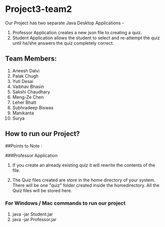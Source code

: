 # Project3-team2

Our Project has two separate Java Desktop Applications -
1. Professor Application creates a new json file to creating a quiz.
2. Student Application allows the student to select and re-attempt the quiz until he/she answers the quiz completely correct. 

## Team Members:
1. Aneesh Dalvi
2. Palak Chugh
3. Yuti Desai
4. Vaibhav Bhasin
5. Sakshi Chaudhary 
6. Meng-Ze Chen
7. Leher Bhatt
8. Subhradeep Biswas
9. Manikanta 
10. Surya

## How to run our Project?

##Points to Note :

###Professor Application
 
1. If you create an already existing quiz it will rewrite the contents of the file.
 
2. The Quiz files created are store in the home directory of your system. There will be one "quiz" folder created inside the homedirectory. All the Quiz files will be stored here. 

### For Windows / Mac commands to run our project

1. java -jar Student.jar
2. java -jar Professor.jar




